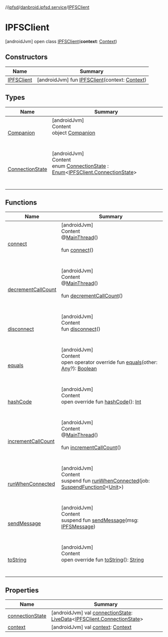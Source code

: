 //[ipfsd](../../index.md)/[danbroid.ipfsd.service](../index.md)/[IPFSClient](index.md)



# IPFSClient  
 [androidJvm] open class [IPFSClient](index.md)(**context**: [Context](https://developer.android.com/reference/kotlin/android/content/Context.html))   


## Constructors  
  
|  Name|  Summary| 
|---|---|
| [IPFSClient](-i-p-f-s-client.md)|  [androidJvm] fun [IPFSClient](-i-p-f-s-client.md)(context: [Context](https://developer.android.com/reference/kotlin/android/content/Context.html))   <br>


## Types  
  
|  Name|  Summary| 
|---|---|
| [Companion](-companion/index.md)| [androidJvm]  <br>Content  <br>object [Companion](-companion/index.md)  <br><br><br>
| [ConnectionState](-connection-state/index.md)| [androidJvm]  <br>Content  <br>enum [ConnectionState](-connection-state/index.md) : [Enum](https://kotlinlang.org/api/latest/jvm/stdlib/kotlin/-enum/index.html)<[IPFSClient.ConnectionState](-connection-state/index.md)>   <br><br><br>


## Functions  
  
|  Name|  Summary| 
|---|---|
| [connect](connect.md)| [androidJvm]  <br>Content  <br>@[MainThread](https://developer.android.com/reference/kotlin/androidx/annotation/MainThread.html)()  <br>  <br>fun [connect](connect.md)()  <br><br><br>
| [decrementCallCount](decrement-call-count.md)| [androidJvm]  <br>Content  <br>@[MainThread](https://developer.android.com/reference/kotlin/androidx/annotation/MainThread.html)()  <br>  <br>fun [decrementCallCount](decrement-call-count.md)()  <br><br><br>
| [disconnect](disconnect.md)| [androidJvm]  <br>Content  <br>fun [disconnect](disconnect.md)()  <br><br><br>
| [equals](../../danbroid.ipfsd.service.settings/-settings-activity/-companion/index.md#kotlin/Any/equals/#kotlin.Any?/PointingToDeclaration/)| [androidJvm]  <br>Content  <br>open operator override fun [equals](../../danbroid.ipfsd.service.settings/-settings-activity/-companion/index.md#kotlin/Any/equals/#kotlin.Any?/PointingToDeclaration/)(other: [Any](https://kotlinlang.org/api/latest/jvm/stdlib/kotlin/-any/index.html)?): [Boolean](https://kotlinlang.org/api/latest/jvm/stdlib/kotlin/-boolean/index.html)  <br><br><br>
| [hashCode](../../danbroid.ipfsd.service.settings/-settings-activity/-companion/index.md#kotlin/Any/hashCode/#/PointingToDeclaration/)| [androidJvm]  <br>Content  <br>open override fun [hashCode](../../danbroid.ipfsd.service.settings/-settings-activity/-companion/index.md#kotlin/Any/hashCode/#/PointingToDeclaration/)(): [Int](https://kotlinlang.org/api/latest/jvm/stdlib/kotlin/-int/index.html)  <br><br><br>
| [incrementCallCount](increment-call-count.md)| [androidJvm]  <br>Content  <br>@[MainThread](https://developer.android.com/reference/kotlin/androidx/annotation/MainThread.html)()  <br>  <br>fun [incrementCallCount](increment-call-count.md)()  <br><br><br>
| [runWhenConnected](run-when-connected.md)| [androidJvm]  <br>Content  <br>suspend fun [runWhenConnected](run-when-connected.md)(job: [SuspendFunction0](https://kotlinlang.org/api/latest/jvm/stdlib/kotlin.coroutines/-suspend-function0/index.html)<[Unit](https://kotlinlang.org/api/latest/jvm/stdlib/kotlin/-unit/index.html)>)  <br><br><br>
| [sendMessage](send-message.md)| [androidJvm]  <br>Content  <br>suspend fun [sendMessage](send-message.md)(msg: [IPFSMessage](../-i-p-f-s-message/index.md))  <br><br><br>
| [toString](../../danbroid.ipfsd.service.settings/-settings-activity/-companion/index.md#kotlin/Any/toString/#/PointingToDeclaration/)| [androidJvm]  <br>Content  <br>open override fun [toString](../../danbroid.ipfsd.service.settings/-settings-activity/-companion/index.md#kotlin/Any/toString/#/PointingToDeclaration/)(): [String](https://kotlinlang.org/api/latest/jvm/stdlib/kotlin/-string/index.html)  <br><br><br>


## Properties  
  
|  Name|  Summary| 
|---|---|
| [connectionState](index.md#danbroid.ipfsd.service/IPFSClient/connectionState/#/PointingToDeclaration/)|  [androidJvm] val [connectionState](index.md#danbroid.ipfsd.service/IPFSClient/connectionState/#/PointingToDeclaration/): [LiveData](https://developer.android.com/reference/kotlin/androidx/lifecycle/LiveData.html)<[IPFSClient.ConnectionState](-connection-state/index.md)>   <br>
| [context](index.md#danbroid.ipfsd.service/IPFSClient/context/#/PointingToDeclaration/)|  [androidJvm] val [context](index.md#danbroid.ipfsd.service/IPFSClient/context/#/PointingToDeclaration/): [Context](https://developer.android.com/reference/kotlin/android/content/Context.html)   <br>

